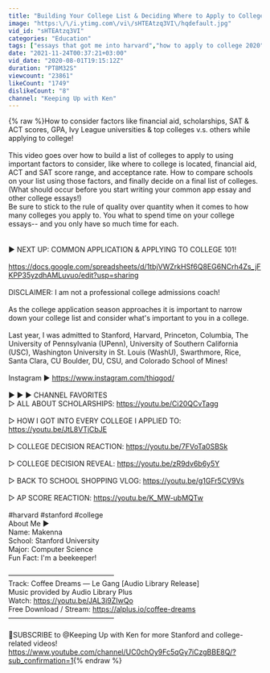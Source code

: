 ```yaml
---
title: "Building Your College List & Deciding Where to Apply to College \/\/ ACE THE APP"
image: "https:\/\/i.ytimg.com\/vi\/sHTEAtzq3VI\/hqdefault.jpg"
vid_id: "sHTEAtzq3VI"
categories: "Education"
tags: ["essays that got me into harvard","how to apply to college 2020","college essays"]
date: "2021-11-24T00:37:21+03:00"
vid_date: "2020-08-01T19:15:12Z"
duration: "PT8M32S"
viewcount: "23861"
likeCount: "1749"
dislikeCount: "8"
channel: "Keeping Up with Ken"
---
```

{% raw %}How to consider factors like financial aid, scholarships, SAT &amp; ACT scores, GPA, Ivy League universities &amp; top colleges v.s. others while applying to college!<br /><br />This video goes over how to build a list of colleges to apply to using important factors to consider, like where to college is located, financial aid, ACT and SAT score range, and acceptance rate. How to compare schools on your list using those factors, and finally decide on a final list of colleges.<br />(What should occur before you start writing your common app essay and other college essays!)<br />Be sure to stick to the rule of quality over quantity when it comes to how many colleges you apply to. You what to spend time on your college essays-- and you only have so much time for each.<br /><br /><br />► NEXT UP: COMMON APPLICATION &amp; APPLYING TO COLLEGE 101!<br /><br /><a rel="nofollow" target="blank" href="https://docs.google.com/spreadsheets/d/1tbjVWZrkHSf6Q8EG6NCrh4Zs_jFKPP35yzdhAMLuvuo/edit?usp=sharing">https://docs.google.com/spreadsheets/d/1tbjVWZrkHSf6Q8EG6NCrh4Zs_jFKPP35yzdhAMLuvuo/edit?usp=sharing</a><br /><br />DISCLAIMER: I am not a professional college admissions coach!<br /><br />As the college application season approaches it is important to narrow down your college list and consider what's important to you in a college.<br /><br />Last year, I was admitted to Stanford, Harvard, Princeton, Columbia, The University of Pennsylvania (UPenn), University of Southern California (USC), Washington University in St. Louis (WashU), Swarthmore, Rice, Santa Clara, CU Boulder, DU, CSU, and Colorado School of Mines!<br /><br />Instagram ► <a rel="nofollow" target="blank" href="https://www.instagram.com/thiqgod/">https://www.instagram.com/thiqgod/</a><br /><br />► ► ► CHANNEL FAVORITES<br />▷ ALL ABOUT SCHOLARSHIPS: <a rel="nofollow" target="blank" href="https://youtu.be/Ci20QCvTagg">https://youtu.be/Ci20QCvTagg</a><br /><br />▷ HOW I GOT INTO EVERY COLLEGE I APPLIED TO: <a rel="nofollow" target="blank" href="https://youtu.be/JtL8VTjCbJE">https://youtu.be/JtL8VTjCbJE</a><br /><br />▷ COLLEGE DECISION REACTION: <a rel="nofollow" target="blank" href="https://youtu.be/7FVoTa0SBSk">https://youtu.be/7FVoTa0SBSk</a><br /><br />▷ COLLEGE DECISION REVEAL: <a rel="nofollow" target="blank" href="https://youtu.be/zR9dv6b6y5Y">https://youtu.be/zR9dv6b6y5Y</a><br /><br />▷ BACK TO SCHOOL SHOPPING VLOG: <a rel="nofollow" target="blank" href="https://youtu.be/g1GFr5CV9Vs">https://youtu.be/g1GFr5CV9Vs</a><br /><br />▷ AP SCORE REACTION: <a rel="nofollow" target="blank" href="https://youtu.be/K_MW-ubMQTw">https://youtu.be/K_MW-ubMQTw</a><br /><br />#harvard #stanford #college<br />About Me ►<br />Name: Makenna<br />School: Stanford University<br />Major: Computer Science<br />Fun Fact: I'm a beekeeper!<br /><br />––––––––––––––––––––––––––––––<br />Track: Coffee Dreams — Le Gang [Audio Library Release]<br />Music provided by Audio Library Plus<br />Watch: <a rel="nofollow" target="blank" href="https://youtu.be/JAL3i9ZIwQo">https://youtu.be/JAL3i9ZIwQo</a><br />Free Download / Stream: <a rel="nofollow" target="blank" href="https://alplus.io/coffee-dreams">https://alplus.io/coffee-dreams</a><br />––––––––––––––––––––––––––––––<br /><br />🌲SUBSCRIBE to @Keeping Up with Ken  for more Stanford and college-related videos!<br /><a rel="nofollow" target="blank" href="https://www.youtube.com/channel/UC0chOy9Fc5qGy7iCzgBBE8Q/?sub_confirmation=1">https://www.youtube.com/channel/UC0chOy9Fc5qGy7iCzgBBE8Q/?sub_confirmation=1</a>{% endraw %}
